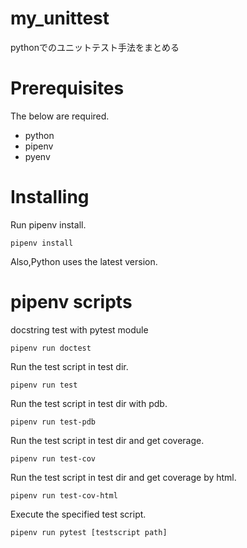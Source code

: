 # my_unittest
pythonでのユニットテスト手法をまとめる

# Prerequisites
The below are required.   
* python
* pipenv
* pyenv

# Installing
Run pipenv install.
```
pipenv install
```
Also,Python uses the latest version.


# pipenv scripts
docstring test with pytest module
```
pipenv run doctest
```

Run the test script in test dir.
```
pipenv run test
```

Run the test script in test dir with pdb.
```
pipenv run test-pdb
```

Run the test script in test dir and get coverage.
```
pipenv run test-cov
```

Run the test script in test dir and get coverage by html.
```
pipenv run test-cov-html
```

Execute the specified test script.
```
pipenv run pytest [testscript path]
```
